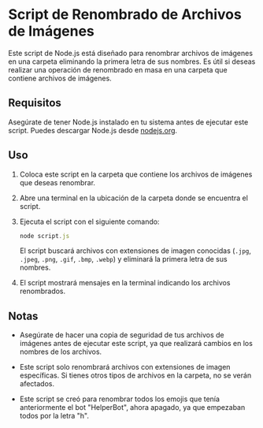 # Script de Renombrado de Archivos de Imágenes

Este script de Node.js está diseñado para renombrar archivos de imágenes en una carpeta eliminando la primera letra de sus nombres. Es útil si deseas realizar una operación de renombrado en masa en una carpeta que contiene archivos de imágenes.

## Requisitos

Asegúrate de tener Node.js instalado en tu sistema antes de ejecutar este script. Puedes descargar Node.js desde [nodejs.org](https://nodejs.org/).

## Uso

1. Coloca este script en la carpeta que contiene los archivos de imágenes que deseas renombrar.

2. Abre una terminal en la ubicación de la carpeta donde se encuentra el script.

3. Ejecuta el script con el siguiente comando:

   ``` js
   node script.js
   ```

   El script buscará archivos con extensiones de imagen conocidas (`.jpg`, `.jpeg`, `.png`, `.gif`, `.bmp`, `.webp`) y eliminará la primera letra de sus nombres.

4. El script mostrará mensajes en la terminal indicando los archivos renombrados.

## Notas

- Asegúrate de hacer una copia de seguridad de tus archivos de imágenes antes de ejecutar este script, ya que realizará cambios en los nombres de los archivos.

- Este script solo renombrará archivos con extensiones de imagen específicas. Si tienes otros tipos de archivos en la carpeta, no se verán afectados.

- Este script se creó para renombrar todos los emojis que tenía anteriormente el bot "HelperBot", ahora apagado, ya que empezaban todos por la letra "h".
